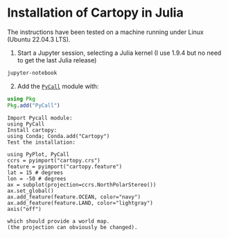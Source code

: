 # Installation of Cartopy in Julia

The instructions have been tested on a machine running under Linux (Ubuntu 22.04.3 LTS).

1. Start a Jupyter session, selecting a Julia kernel (I use 1.9.4 but no need to get the last Julia release)
```bash
jupyter-notebook
```
2. Add the [`PyCall`](https://github.com/JuliaPy/PyCall.jl) module with:
```julia
using Pkg
Pkg.add("PyCall")
```

    Import Pycall module:
    using PyCall
    Install cartopy:
    using Conda; Conda.add("Cartopy")
    Test the installation:

    using PyPlot, PyCall
    ccrs = pyimport("cartopy.crs")
    feature = pyimport("cartopy.feature")
    lat = 15 # degrees
    lon = -50 # degrees
    ax = subplot(projection=ccrs.NorthPolarStereo())
    ax.set_global() 
    ax.add_feature(feature.OCEAN, color="navy")
    ax.add_feature(feature.LAND, color="lightgray")
    axis("off")

    which should provide a world map.
    (the projection can obviously be changed).